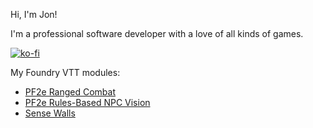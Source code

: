 Hi, I'm Jon!

I'm a professional software developer with a love of all kinds of games.

[![ko-fi](https://ko-fi.com/img/githubbutton_sm.svg)](https://ko-fi.com/jdcalvert)

My Foundry VTT modules:
* [PF2e Ranged Combat](https://github.com/JDCalvert/FVTT-PF2e-Ranged-Combat)
* [PF2e Rules-Based NPC Vision](https://github.com/JDCalvert/FVTT-PF2e-Rules-Based-NPC-Vision)
* [Sense Walls](https://github.com/JDCalvert/FVTT-Sense-Walls)

